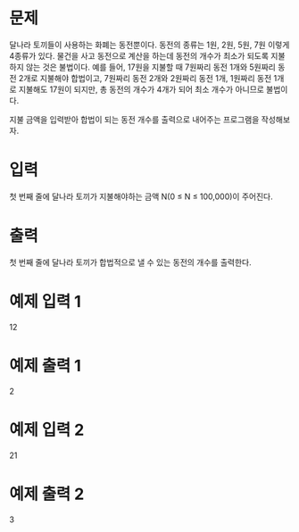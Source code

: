 # 문제
달나라 토끼들이 사용하는 화폐는 동전뿐이다. 동전의 종류는 1원, 2원, 5원, 7원 이렇게 4종류가 있다. 물건을 사고 동전으로 계산을 하는데 동전의 개수가 최소가 되도록 지불하지 않는 것은 불법이다. 예를 들어, 17원을 지불할 때 7원짜리 동전 1개와 5원짜리 동전 2개로 지불해야 합법이고, 7원짜리 동전 2개와 2원짜리 동전 1개, 1원짜리 동전 1개로 지불해도 17원이 되지만, 총 동전의 개수가 4개가 되어 최소 개수가 아니므로 불법이다.

지불 금액을 입력받아 합법이 되는 동전 개수를 출력으로 내어주는 프로그램을 작성해보자.

# 입력
첫 번째 줄에 달나라 토끼가 지불해야하는 금액 N(0 ≤ N ≤ 100,000)이 주어진다.

# 출력
첫 번째 줄에 달나라 토끼가 합법적으로 낼 수 있는 동전의 개수를 출력한다.

# 예제 입력 1 
12
# 예제 출력 1 
2
# 예제 입력 2 
21
# 예제 출력 2 
3